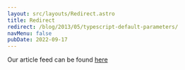 ```yaml
---
layout: src/layouts/Redirect.astro
title: Redirect
redirect: /blog/2013/05/typescript-default-parameters/
navMenu: false
pubDate: 2022-09-17
---
```

<div>
Our article feed can be found <a href="/blog/2013/05/typescript-default-parameters/">here</a>
</div>
